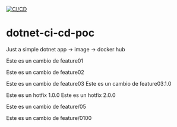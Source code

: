 [![CI/CD](https://github.com/drodriguez90/dotnet-ci-cd-poc/actions/workflows/cicd.yaml/badge.svg)](https://github.com/drodriguez90/dotnet-ci-cd-poc/actions/workflows/cicd.yaml)
# dotnet-ci-cd-poc

Just a simple dotnet app -> image -> docker hub 

Este es un cambio de feature01

Este es un cambio de feature02


Este es un cambio de feature03
Este es un cambio de feature03.1.0

Este es un hotfix 1.0.0
Este es un hotfix 2.0.0


Este es un cambio de feature/05

Este es un cambio de feature/0100

